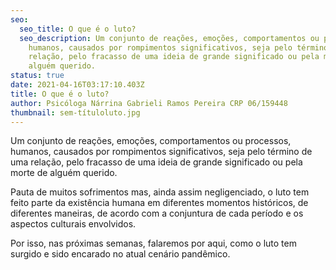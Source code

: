 ```yaml
---
seo:
  seo_title: O que é o luto?
  seo_description: Um conjunto de reações, emoções, comportamentos ou processos,
    humanos, causados por rompimentos significativos, seja pelo término de uma
    relação, pelo fracasso de uma ideia de grande significado ou pela morte de
    alguém querido.
status: true
date: 2021-04-16T03:17:10.403Z
title: O que é o luto?
author: Psicóloga Nárrina Gabrieli Ramos Pereira CRP 06/159448
thumbnail: sem-títuloluto.jpg
---
```

<!--StartFragment-->

Um conjunto de reações, emoções, comportamentos ou processos, humanos, causados por rompimentos significativos, seja pelo término de uma relação, pelo fracasso de uma ideia de grande significado ou pela morte de alguém querido.

Pauta de muitos sofrimentos mas, ainda assim negligenciado, o luto tem feito parte da existência humana em diferentes momentos históricos, de diferentes maneiras, de acordo com a conjuntura de cada período e os aspectos culturais envolvidos.

Por isso, nas próximas semanas, falaremos por aqui, como o luto tem surgido e sido encarado no atual cenário pandêmico.

<!--EndFragment-->